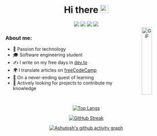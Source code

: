 <div align="center">
<h1>Hi there <img src="https://media.giphy.com/media/hvRJCLFzcasrR4ia7z/giphy.gif" width="25px"></h1>

<div align="center">
<a href="https://dev.to/reliek21"><img src="https://img.shields.io/badge/dev.to-0A0A0A?style=for-the-badge&logo=dev.to&logoColor=white"></a>
<a href="https://www.freecodecamp.org/espanol/news/author/reliek21"><img src="https://img.shields.io/badge/Freecodecamp-%23123.svg?&style=for-the-badge&logo=freecodecamp&logoColor=green"></a>
<a href="https://www.linkedin.com/in/keilerguardo"><img src="https://img.shields.io/badge/linkedin-%230077B5.svg?style=for-the-badge&logo=linkedin&logoColor=white"></a>
<a href="https://twitter.com/reliek21"><img src="https://img.shields.io/badge/Twitter-%231DA1F2.svg?style=for-the-badge&logo=Twitter&logoColor=white"></a>
</div>


<img width = "25%" align="right" alt="GIF" height="210px" src="https://media.giphy.com/media/1lznwaBnIHPSdFxryV/giphy.gif" />

<div align="left">
  
### About me:

- 🚀 Passion for technology
- 🎓 Software engineering student
- ✍ I write on my free days in [dev.to](https://dev.to/reliek21)
- 🌍 I translate articles on [freeCodeCamp](https://www.freecodecamp.org/espanol/news/author/reliek21)
- 🌱 On a never-ending quest of learning
- 📡 Actively looking for projects to contribute my knowledge
</div>

<br />

<div align="center">
  
[![Top Langs](https://github-readme-stats.vercel.app/api/top-langs/?username=reliek21&layout=compact&hide_title=true&langs_count=8&hide_border=false&bg_color=151515&theme=slateorange)](https://github.com/anuraghazra/github-readme-stats)
  
[![GitHub Streak](http://github-readme-streak-stats.herokuapp.com?user=reliek21&theme=dark&date_format=M%20j%5B%2C%20Y%5D)](https://git.io/streak-stats)
  
[![Ashutosh's github activity graph](https://activity-graph.herokuapp.com/graph?username=reliek21&bg_color=151515&color=ffffff&line=fa8b00&point=ffffff&area=true&hide_border=true&hide_title=true)](https://github.com/ashutosh00710/github-readme-activity-graph)
  
<!--![GitHub stats](https://github-readme-stats.vercel.app/api?username=reliek21&show_icons=true&count_private=true&include_all_commits=true&hide_title=true&bg_color=151515&theme=slateorange)-->
  
</div>
